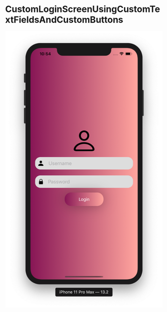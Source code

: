 # CustomLoginScreenUsingCustomTextFieldsAndCustomButtons

![](https://github.com/ram4ik/CustomLoginScreenUsingCustomTextFieldsAndCustomButtons/blob/master/CustomLoginScreenUsingCustomTextFieldsAndCustomButtons/Assets.xcassets/Screenshot%202019-11-10%20at%2010.54.16.imageset/Screenshot%202019-11-10%20at%2010.54.16.png)
